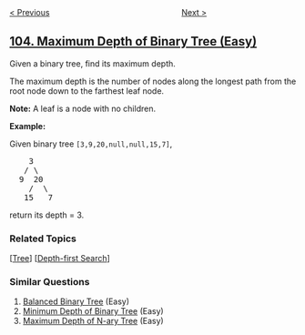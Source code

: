 <!--|This file generated by command(leetcode description); DO NOT EDIT.    |-->
<!--+----------------------------------------------------------------------+-->
<!--|@author    openset <openset.wang@gmail.com>                           |-->
<!--|@link      https://github.com/openset                                 |-->
<!--|@home      https://github.com/openset/leetcode                        |-->
<!--+----------------------------------------------------------------------+-->

[< Previous](../binary-tree-zigzag-level-order-traversal "Binary Tree Zigzag Level Order Traversal")
　　　　　　　　　　　　　　　　
[Next >](../construct-binary-tree-from-preorder-and-inorder-traversal "Construct Binary Tree from Preorder and Inorder Traversal")

## [104. Maximum Depth of Binary Tree (Easy)](https://leetcode.com/problems/maximum-depth-of-binary-tree "二叉树的最大深度")

<p>Given a binary tree, find its maximum depth.</p>

<p>The maximum depth is the number of nodes along the longest path from the root node down to the farthest leaf node.</p>

<p><strong>Note:</strong>&nbsp;A leaf is a node with no children.</p>

<p><strong>Example:</strong></p>

<p>Given binary tree <code>[3,9,20,null,null,15,7]</code>,</p>

<pre>
    3
   / \
  9  20
    /  \
   15   7</pre>

<p>return its depth = 3.</p>

### Related Topics
  [[Tree](../../tag/tree/README.md)]
  [[Depth-first Search](../../tag/depth-first-search/README.md)]

### Similar Questions
  1. [Balanced Binary Tree](../balanced-binary-tree) (Easy)
  1. [Minimum Depth of Binary Tree](../minimum-depth-of-binary-tree) (Easy)
  1. [Maximum Depth of N-ary Tree](../maximum-depth-of-n-ary-tree) (Easy)
